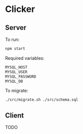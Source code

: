# Clicker

## Server

To run:
````bash
npm start
````

Required variables:
````bash
MYSQL_HOST
MYSQL_USER
MYSQL_PASSWORD
MYSQL_DB
````

To migrate:
````bash
./src/migrate.sh ./src/schema.sql
````

## Client

TODO
